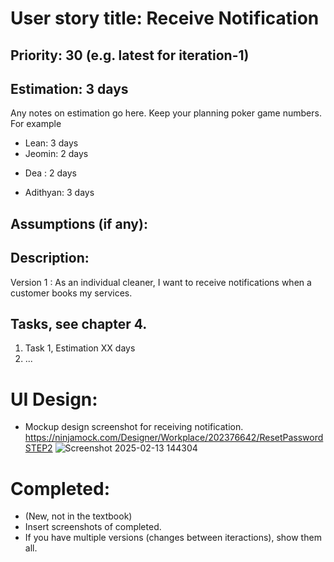 # User story title: Receive Notification

## Priority: 30 (e.g. latest for iteration-1)

## Estimation: 3 days
Any notes on estimation go here. Keep your planning poker game numbers. For example
* Lean: 3 days
* Jeomin: 2 days
- Dea : 2 days
* Adithyan: 3 days

## Assumptions (if any):

## Description: 
Version 1 : As an individual cleaner, I want to receive notifications when a customer books my services.

## Tasks, see chapter 4.

1. Task 1, Estimation XX days
2. ...


# UI Design:
- Mockup design screenshot for receiving notification. https://ninjamock.com/Designer/Workplace/202376642/ResetPasswordSTEP2
![Screenshot 2025-02-13 144304](https://github.com/user-attachments/assets/4b3746c4-b92a-4040-83b6-8051a41072f3)

# Completed:
* (New, not in the textbook) 
* Insert screenshots of completed. 
* If you have multiple versions (changes between iteractions), show them all.

